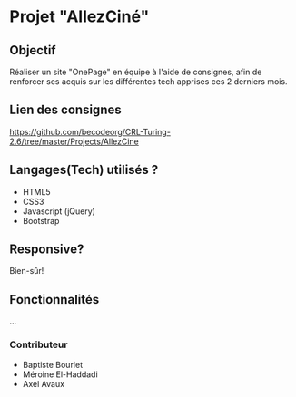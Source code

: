 # Projet "AllezCiné"
## Objectif
Réaliser un site "OnePage" en équipe à l'aide de consignes, afin de renforcer ses acquis sur les différentes tech apprises ces 2 derniers mois.
## Lien des consignes
https://github.com/becodeorg/CRL-Turing-2.6/tree/master/Projects/AllezCine

## Langages(Tech) utilisés ?
* HTML5
* CSS3
* Javascript (jQuery)
* Bootstrap
## Responsive?
Bien-sûr!
## Fonctionnalités
...
### Contributeur
* Baptiste Bourlet
* Méroine El-Haddadi
* Axel Avaux